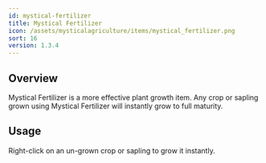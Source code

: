 ```yaml
---
id: mystical-fertilizer
title: Mystical Fertilizer
icon: /assets/mysticalagriculture/items/mystical_fertilizer.png
sort: 16
version: 1.3.4
---
```


## Overview

Mystical Fertilizer is a more effective plant growth item. Any crop or sapling grown using Mystical Fertilizer will instantly grow to full maturity.

## Usage

Right-click on an un-grown crop or sapling to grow it instantly.
